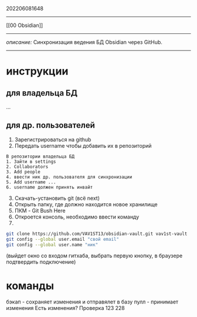 202206081648
***
[[00 Obsidian]]
***
*описание:*
Синхронизация ведения БД Obsidian через GitHub.
***
# инструкции
## для владельца БД
...
## для др. пользователей
1. Зарегистрироваться на github
2. Передать username чтобы добавить их в репозиторий
```
В репозитории владельца БД
1. Зайти в settings
2. Collaborators
3. Add people
4. ввести ник др. пользователя для синхронизации
5. Add username ...
6. username должен принять инвайт
```
3. Скачать-установить git (всё next)
4. Открыть папку, где должно находится новое хранилище
5. ПКМ - Git Bush Here
6. Откроется консоль, необходимо ввести команду
7. 
```bash
git clone https://github.com/VAV1ST13/obsidian-vault.git vav1st-vault
git config --global user.email "свой email"
git config --global user.name "ник"
```
(выйдет окно со входом гитхаба, выбрать первую кнопку, в браузере подтвердить подключение)
# команды
бэкап - сохраняет изменения и отправялет в базу
пулл - принимает изменения
Есть изменения?
Проверка
123
228
